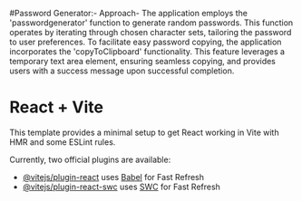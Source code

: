#Password Generator:-
Approach-
The application employs the 'passwordgenerator' function to generate random passwords. 
This function operates by iterating through chosen character sets, tailoring the password to user preferences. 
To facilitate easy password copying, the application incorporates the 'copyToClipboard' functionality. 
This feature leverages a temporary text area element, ensuring seamless copying, and provides users with a success message upon successful completion.



# React + Vite

This template provides a minimal setup to get React working in Vite with HMR and some ESLint rules.

Currently, two official plugins are available:

- [@vitejs/plugin-react](https://github.com/vitejs/vite-plugin-react/blob/main/packages/plugin-react/README.md) uses [Babel](https://babeljs.io/) for Fast Refresh
- [@vitejs/plugin-react-swc](https://github.com/vitejs/vite-plugin-react-swc) uses [SWC](https://swc.rs/) for Fast Refresh


